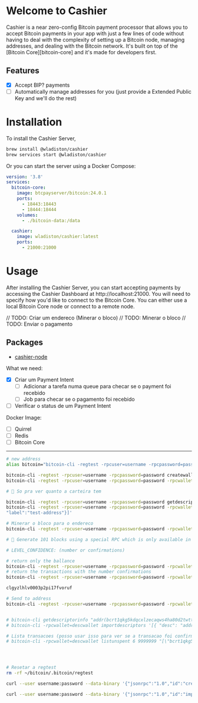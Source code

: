 # Welcome to Cashier

Cashier is a near zero-config Bitcoin payment processor that allows you to
accept Bitcoin payments in your app with just a few lines of code without having
to deal with the complexity of setting up a Bitcoin node, managing addresses,
and dealing with the Bitcoin network. It's built on top of the [Bitcoin
Core][bitcoin-core] and it's made for developers first.

## Features

- [x] Accept BIP? payments
- [ ] Automatically manage addresses for you (just provide a Extended Public Key
      and we'll do the rest)

# Installation

To install the Cashier Server,

```bash
brew install @wladiston/cashier
brew services start @wladiston/cashier
```

Or you can start the server using a Docker Compose:

```yaml
version: '3.8'
services:
  bitcoin-core:
    image: btcpayserver/bitcoin:24.0.1
    ports:
      - 18443:18443
      - 18444:18444
    volumes:
      - ./bitcoin-data:/data

  cashier:
    image: wladiston/cashier:latest
    ports:
      - 21000:21000
```

# Usage

After installing the Cashier Server, you can start accepting payments by
accessing the Cashier Dashboard at http://localhost:21000. You will need to
specify how you'd like to connect to the Bitcoin Core. You can either use a
local Bitcoin Core node or connect to a remote node.

// TODO: Criar um endereco (Minerar o bloco) // TODO: Minerar o bloco // TODO:
Enviar o pagamento

## Packages

- [cashier-node](./packages/cashier-node/README.md)
<!-- - [cashier-react](./packages/cashier-react/README.md) -->

What we need:

- [x] Criar um Payment Intent
  - [ ] Adicionar a tarefa numa queue para checar se o payment foi recebido
  - [ ] Job para checar se o pagamento foi recebido
- [ ] Verificar o status de um Payment Intent

Docker Image:

- [ ] Quirrel
- [ ] Redis
- [ ] Bitcoin Core

---

```zsh
# new address
alias bitcoin="bitcoin-cli -regtest -rpcuser=username -rpcpassword=password -rpcwallet=test-wallet"

bitcoin-cli -regtest -rpcuser=username -rpcpassword=password createwallet test-wallet
bitcoin-cli -regtest -rpcuser=username -rpcpassword=password -rpcwallet=test-wallet getnewaddress

# 🚨 So pra ver quanto a carteira tem

bitcoin-cli -regtest -rpcuser=username -rpcpassword=password getdescriptorinfo "addr(bcrt1q6du4q67wfpgnmply8mqce43eedhz286hy3nm6p)"
bitcoin-cli -regtest -rpcuser=username -rpcpassword=password -rpcwallet=clgwoxrm20013p2enbqpxxv0x importdescriptors '[{"desc":"addr(bcrt1q6du4q67wfpgnmply8mqce43eedhz286hy3nm6p)#yeww39pe","timestamp":"now",
"label":"test-address"}]'

# Minerar o bloco para o endereco
bitcoin-cli -regtest -rpcuser=username -rpcpassword=password -rpcwallet=watch-only-wallet generatetoaddress 101 bcrt1qtfjrpdwcxa7et498ead2gwxrnscl8eaaxvdxzp

# 🚨 Generate 101 blocks using a special RPC which is only available in regtest mode. This takes less than a second on a generic PC. Because this is a new block chain using Bitcoin’s default rules, the first blocks pay a block reward of 50 bitcoins. Unlike mainnet, in regtest mode only the first 150 blocks pay a reward of 50 bitcoins. However, a block must have 100 confirmations before that reward can be spent, so we generate 101 blocks to get access to the coinbase transaction from block #1.

# LEVEL_CONFIDENCE: (number or confirmations)

# return only the ballance
bitcoin-cli -regtest -rpcuser=username -rpcpassword=password -rpcwallet=test-wallet getwalletinfo
# return the transactions with the number confirmations
bitcoin-cli -regtest -rpcuser=username -rpcpassword=password -rpcwallet=clgyzlhlv0003p2pi17fvoruf listunspent

clgyzlhlv0003p2pi17fvoruf

# Send to address
bitcoin-cli -regtest -rpcuser=username -rpcpassword=password -rpcwallet=test-wallet sendtoaddress bcrt1q6du4q67wfpgnmply8mqce43eedhz286hy3nm6p 0.1 "drinks" "room77" true true null "unset" null 1.1


# bitcoin-cli getdescriptorinfo "addr(bcrt1qkg5kdqcxlzecaqws4ha80d2twttle869z0ugjv)"
# bitcoin-cli -rpcwallet=descwallet importdescriptors '[{ "desc": "addr(bcrt1qkg5kdqcxlzecaqws4ha80d2twttle869z0ugjv)#ffhyxaga", "timestamp":1455191478, "internal": true }]'

# Lista transacoes (posso usar isso para ver se a transacao foi confirmada e se o valor necessario foi recebido)
# bitcoin-cli -rpcwallet=descwallet listunspent 6 9999999 "[\"bcrt1qkg5kdqcxlzecaqws4ha80d2twttle869z0ugjv\"]"




# Resetar a regtest
rm -rf ~/bitcoin/.bitcoin/regtest

curl --user username:password --data-binary '{"jsonrpc":"1.0","id":"create-wallet-wilson","method":"createwallet","params":{"wallet_name":"wilson","disable_private_keys":true}}' -H 'content-type: text/plain;' http://localhost:18443

curl --user username:password --data-binary '{"jsonrpc":"1.0","id":"import-desc-clgsiiko9000zp2en7m6yn09l","method":"importdescriptors","params":{"desc":"addr(bcrt1q6du4q67wfpgnmply8mqce43eedhz286hy3nm6p)#yeww39pe","timestamp":"now","label":"test-address"}}' -H 'content-type: text/plain;' http://localhost:18443/wallet/clgsigtka000xp2enonkgpyds

```
